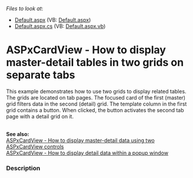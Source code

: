 <!-- default file list -->
*Files to look at*:

* [Default.aspx](./CS/Default.aspx) (VB: [Default.aspx](./VB/Default.aspx))
* [Default.aspx.cs](./CS/Default.aspx.cs) (VB: [Default.aspx.vb](./VB/Default.aspx.vb))
<!-- default file list end -->
# ASPxCardView - How to display master-detail tables in two grids on separate tabs


<p>This example demonstrates how to use two grids to display related tables. The grids are located on tab pages. The focused card of the first (master) grid filters data in the second (detail) grid. The template column in the first grid contains a button. When clicked, the button activates the second tab page with a detail grid on it.</p>
<p><br><strong>See also:</strong><br><a href="https://www.devexpress.com/Support/Center/Example/Details/T272616">ASPxCardView - How to display master-detail data using two ASPxCardView controls</a><br><a href="https://www.devexpress.com/Support/Center/Example/Details/T339685">ASPxCardView - How to display detail data within a popup window</a></p>


<h3>Description</h3>

&nbsp;

<br/>


